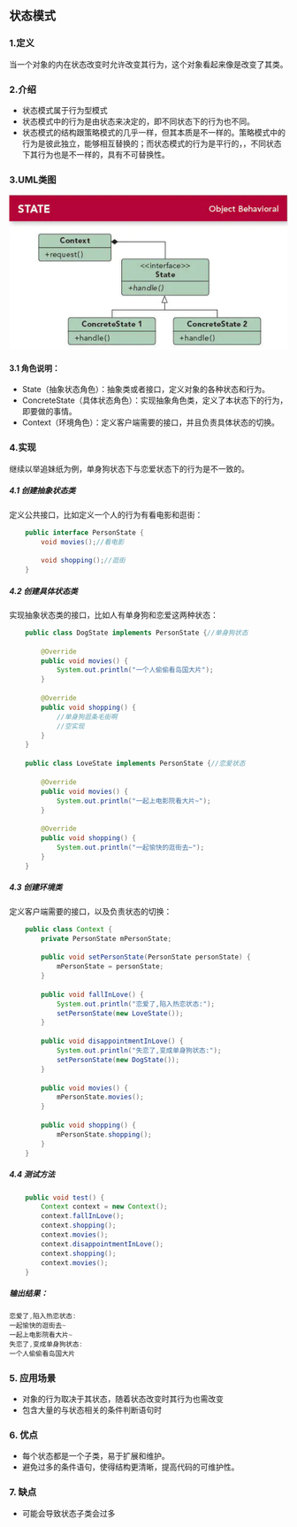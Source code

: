 ## 状态模式

### 1.定义

当一个对象的内在状态改变时允许改变其行为，这个对象看起来像是改变了其类。

### 2.介绍

- 状态模式属于行为型模式
- 状态模式中的行为是由状态来决定的，即不同状态下的行为也不同。
- 状态模式的结构跟策略模式的几乎一样，但其本质是不一样的。策略模式中的行为是彼此独立，能够相互替换的；而状态模式的行为是平行的，，不同状态下其行为也是不一样的，具有不可替换性。

### 3.UML类图

![](./img/状态模式.webp)

#### 3.1 角色说明：

- State（抽象状态角色）：抽象类或者接口，定义对象的各种状态和行为。
- ConcreteState（具体状态角色）：实现抽象角色类，定义了本状态下的行为，即要做的事情。
- Context（环境角色）：定义客户端需要的接口，并且负责具体状态的切换。

### 4.实现

继续以举追妹纸为例，单身狗状态下与恋爱状态下的行为是不一致的。

##### 4.1 创建抽象状态类

定义公共接口，比如定义一个人的行为有看电影和逛街：

```java
    public interface PersonState {
        void movies();//看电影

        void shopping();//逛街
    }
```

##### 4.2 创建具体状态类

实现抽象状态类的接口，比如人有单身狗和恋爱这两种状态：

```java
    public class DogState implements PersonState {//单身狗状态

        @Override
        public void movies() {
            System.out.println("一个人偷偷看岛国大片");
        }

        @Override
        public void shopping() {
            //单身狗逛条毛街啊
            //空实现
        }
    }

    public class LoveState implements PersonState {//恋爱状态

        @Override
        public void movies() {
            System.out.println("一起上电影院看大片~");
        }

        @Override
        public void shopping() {
            System.out.println("一起愉快的逛街去~");
        }
    }
```

##### 4.3 创建环境类

定义客户端需要的接口，以及负责状态的切换：

```java
    public class Context {
        private PersonState mPersonState;

        public void setPersonState(PersonState personState) {
            mPersonState = personState;
        }

        public void fallInLove() {
            System.out.println("恋爱了,陷入热恋状态:");
            setPersonState(new LoveState());
        }

        public void disappointmentInLove() {
            System.out.println("失恋了,变成单身狗状态:");
            setPersonState(new DogState());
        }

        public void movies() {
            mPersonState.movies();
        }

        public void shopping() {
            mPersonState.shopping();
        }
    }
```

##### 4.4 测试方法

```java
    public void test() {
        Context context = new Context();
        context.fallInLove();
        context.shopping();
        context.movies();
        context.disappointmentInLove();
        context.shopping();
        context.movies();
    }
```

##### 输出结果：

```java
恋爱了,陷入热恋状态:
一起愉快的逛街去~
一起上电影院看大片~
失恋了,变成单身狗状态:
一个人偷偷看岛国大片
```

### 5. 应用场景

- 对象的行为取决于其状态，随着状态改变时其行为也需改变
- 包含大量的与状态相关的条件判断语句时

### 6. 优点

- 每个状态都是一个子类，易于扩展和维护。
- 避免过多的条件语句，使得结构更清晰，提高代码的可维护性。

### 7. 缺点

- 可能会导致状态子类会过多